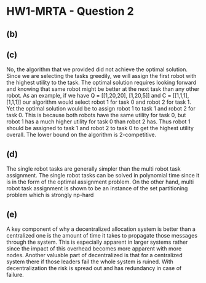 # HW1-MRTA - Question 2

## (b)

## (c)
No, the algorithm that we provided did not achieve the optimal solution. Since we are selecting the tasks greedily, we will assign the first robot with the highest utility to the task. The optimal solution requires looking forward and knowing that same robot might be better at the next task than any other robot. As an example, if we have Q = [[1,20,20], [1,20,5]] and C = [[1,1,1],[1,1,1]] our algorithm would select robot 1 for task 0 and robot 2 for task 1. Yet the optimal solution would be to assign robot 1 to task 1 and robot 2 for task 0. This is because both robots have the same utility for task 0, but robot 1 has a much higher utility for task 0 than robot 2 has. Thus robot 1 should be assigned to task 1 and robot 2 to task 0 to get the highest utility overall. The lower bound on the algorithm is 2-competitive.

## (d)
The single robot tasks are generally simpler than the multi robot task assignment. The single robot tasks can be solved in polynomial time since it is in the form of the optimal assignment problem. On the other hand, multi robot task assignment is shown to be an instance of the set partitioning problem which is strongly np-hard

## (e)
A key component of why a decentralized allocation system is better than a centralized one is the amount of time it takes to propagate those messages through the system. This is especially apparent in larger systems rather since the impact of this overhead becomes more apparent with more nodes. Another valuable part of decentralized is that for a centralized system there if those leaders fail the whole system is ruined. With decentralization the risk is spread out and has redundancy in case of failure. 